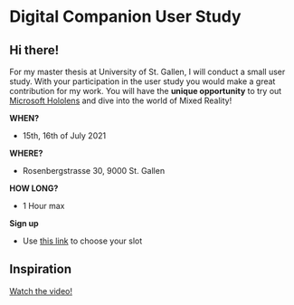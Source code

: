 # Digital Companion User Study
## Hi there!
For my master thesis at University of St. Gallen, I will conduct a small user study. With your participation in the user study you would make a great contribution for my work. You will have the **unique opportunity** to try out [Microsoft Hololens](https://www.microsoft.com/en-us/hololens) and dive into the world of Mixed Reality!

**WHEN?**
- 15th, 16th of July 2021

**WHERE?**
- Rosenbergstrasse 30, 9000 St. Gallen

**HOW LONG?**
- 1 Hour max

**Sign up**
- Use [this link](https://doodle.com/poll/s26f3w9x9sghdqya?utm_source=poll&utm_medium=link) to choose your slot


## Inspiration
[Watch the video!](https://1drv.ms/v/s!AmkvWtvk2ovx7EUgp1FqaJUDll8v)
